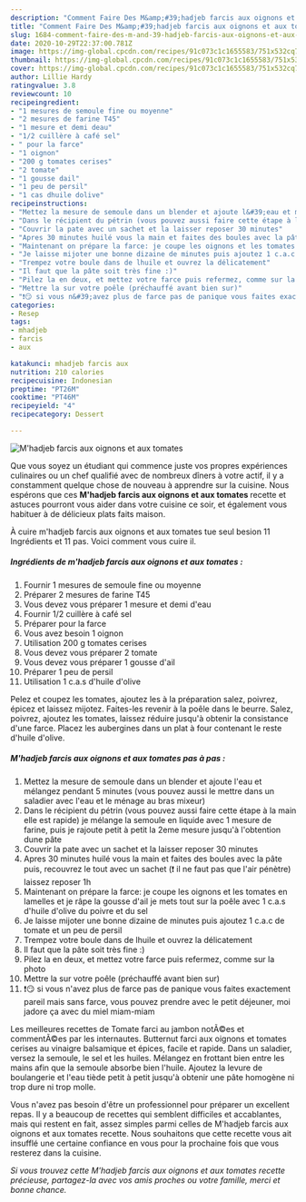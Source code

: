```yaml
---
description: "Comment Faire Des M&amp;#39;hadjeb farcis aux oignons et aux tomates"
title: "Comment Faire Des M&amp;#39;hadjeb farcis aux oignons et aux tomates"
slug: 1684-comment-faire-des-m-and-39-hadjeb-farcis-aux-oignons-et-aux-tomates
date: 2020-10-29T22:37:00.781Z
image: https://img-global.cpcdn.com/recipes/91c073c1c1655583/751x532cq70/mhadjeb-farcis-aux-oignons-et-aux-tomates-photo-principale-de-la-recette.jpg
thumbnail: https://img-global.cpcdn.com/recipes/91c073c1c1655583/751x532cq70/mhadjeb-farcis-aux-oignons-et-aux-tomates-photo-principale-de-la-recette.jpg
cover: https://img-global.cpcdn.com/recipes/91c073c1c1655583/751x532cq70/mhadjeb-farcis-aux-oignons-et-aux-tomates-photo-principale-de-la-recette.jpg
author: Lillie Hardy
ratingvalue: 3.8
reviewcount: 10
recipeingredient:
- "1 mesures de semoule fine ou moyenne"
- "2 mesures de farine T45"
- "1 mesure et demi deau"
- "1/2 cuillère à café sel"
- " pour la farce"
- "1 oignon"
- "200 g tomates cerises"
- "2 tomate"
- "1 gousse dail"
- "1 peu de persil"
- "1 cas dhuile dolive"
recipeinstructions:
- "Mettez la mesure de semoule dans un blender et ajoute l&#39;eau et mélangez pendant 5 minutes (vous pouvez aussi le mettre dans un saladier avec l&#39;eau et le ménage au bras mixeur)"
- "Dans le récipient du pétrin (vous pouvez aussi faire cette étape à la main elle est rapide) je mélange la semoule en liquide avec 1 mesure de farine, puis je rajoute petit à petit la 2eme mesure jusqu&#39;à l&#39;obtention dune pâte"
- "Couvrir la pate avec un sachet et la laisser reposer 30 minutes"
- "Apres 30 minutes huilé vous la main et faites des boules avec la pâte puis, recouvrez le tout avec un sachet (❗ il ne faut pas que l&#39;air pénètre) laissez reposer 1h"
- "Maintenant on prépare la farce: je coupe les oignons et les tomates en lamelles et je râpe la gousse d&#39;ail je mets tout sur la poêle avec 1 c.a.s d&#39;huile d&#39;olive du poivre et du sel"
- "Je laisse mijoter une bonne dizaine de minutes puis ajoutez 1 c.a.c de tomate et un peu de persil"
- "Trempez votre boule dans de lhuile et ouvrez la délicatement"
- "Il faut que la pâte soit très fine :)"
- "Pilez la en deux, et mettez votre farce puis refermez, comme sur la photo"
- "Mettre la sur votre poêle (préchauffé avant bien sur)"
- "❗😏 si vous n&#39;avez plus de farce pas de panique vous faites exactement pareil mais sans farce, vous pouvez prendre avec le petit déjeuner, moi jadore ça avec du miel miam-miam"
categories:
- Resep
tags:
- mhadjeb
- farcis
- aux

katakunci: mhadjeb farcis aux 
nutrition: 210 calories
recipecuisine: Indonesian
preptime: "PT26M"
cooktime: "PT46M"
recipeyield: "4"
recipecategory: Dessert

---
```



![M&#39;hadjeb farcis aux oignons et aux tomates](https://img-global.cpcdn.com/recipes/91c073c1c1655583/751x532cq70/mhadjeb-farcis-aux-oignons-et-aux-tomates-photo-principale-de-la-recette.jpg)

Que vous soyez un étudiant qui commence juste vos propres expériences culinaires ou un chef qualifié avec de nombreux dîners à votre actif, il y a constamment quelque chose de nouveau à apprendre sur la cuisine. Nous espérons que ces <strong> M&#39;hadjeb farcis aux oignons et aux tomates </strong> recette et astuces pourront vous aider dans votre cuisine ce soir, et également vous habituer à de délicieux plats faits maison.

<!--inarticleads1-->

À cuire m&#39;hadjeb farcis aux oignons et aux tomates tue seul besion 11 Ingrédients et 11 pas. Voici comment vous cuire il.

##### Ingrédients de m&#39;hadjeb farcis aux oignons et aux tomates :

1. Fournir 1 mesures de semoule fine ou moyenne
1. Préparer 2 mesures de farine T45
1. Vous devez vous préparer 1 mesure et demi d&#39;eau
1. Fournir 1/2 cuillère à café sel
1. Préparer  pour la farce
1. Vous avez besoin 1 oignon
1. Utilisation 200 g tomates cerises
1. Vous devez vous préparer 2 tomate
1. Vous devez vous préparer 1 gousse d&#39;ail
1. Préparer 1 peu de persil
1. Utilisation 1 c.a.s d&#39;huile d&#39;olive


Pelez et coupez les tomates, ajoutez les à la préparation salez, poivrez, épicez et laissez mijotez. Faites-les revenir à la poêle dans le beurre. Salez, poivrez, ajoutez les tomates, laissez réduire jusqu&#39;à obtenir la consistance d&#39;une farce. Placez les aubergines dans un plat à four contenant le reste d&#39;huile d&#39;olive. 

<!--inarticleads2-->

##### M&#39;hadjeb farcis aux oignons et aux tomates pas à pas :

1. Mettez la mesure de semoule dans un blender et ajoute l&#39;eau et mélangez pendant 5 minutes (vous pouvez aussi le mettre dans un saladier avec l&#39;eau et le ménage au bras mixeur)
1. Dans le récipient du pétrin (vous pouvez aussi faire cette étape à la main elle est rapide) je mélange la semoule en liquide avec 1 mesure de farine, puis je rajoute petit à petit la 2eme mesure jusqu&#39;à l&#39;obtention dune pâte
1. Couvrir la pate avec un sachet et la laisser reposer 30 minutes
1. Apres 30 minutes huilé vous la main et faites des boules avec la pâte puis, recouvrez le tout avec un sachet (❗ il ne faut pas que l&#39;air pénètre) laissez reposer 1h
1. Maintenant on prépare la farce: je coupe les oignons et les tomates en lamelles et je râpe la gousse d&#39;ail je mets tout sur la poêle avec 1 c.a.s d&#39;huile d&#39;olive du poivre et du sel
1. Je laisse mijoter une bonne dizaine de minutes puis ajoutez 1 c.a.c de tomate et un peu de persil
1. Trempez votre boule dans de lhuile et ouvrez la délicatement
1. Il faut que la pâte soit très fine :)
1. Pilez la en deux, et mettez votre farce puis refermez, comme sur la photo
1. Mettre la sur votre poêle (préchauffé avant bien sur)
1. ❗😏 si vous n&#39;avez plus de farce pas de panique vous faites exactement pareil mais sans farce, vous pouvez prendre avec le petit déjeuner, moi jadore ça avec du miel miam-miam


Les meilleures recettes de Tomate farci au jambon notÃ©es et commentÃ©es par les internautes. Butternut farci aux oignons et tomates cerises au vinaigre balsamique et épices, facile et rapide. Dans un saladier, versez la semoule, le sel et les huiles. Mélangez en frottant bien entre les mains afin que la semoule absorbe bien l&#39;huile. Ajoutez la levure de boulangerie et l&#39;eau tiède petit à petit jusqu&#39;à obtenir une pâte homogène ni trop dure ni trop molle. 

<!--inarticleads1-->

<p>
Vous n'avez pas besoin d'être un professionnel pour préparer un excellent repas. Il y a beaucoup de recettes qui semblent difficiles et accablantes, mais qui restent en fait, assez simples parmi celles de M&#39;hadjeb farcis aux oignons et aux tomates recette. Nous souhaitons que cette recette vous ait insufflé une certaine confiance en vous pour la prochaine fois que vous resterez dans la cuisine.
</p>

<p>
<i>Si vous trouvez cette M&#39;hadjeb farcis aux oignons et aux tomates recette précieuse, partagez-la avec vos amis proches ou votre famille, merci et bonne chance.</i>
</p>
